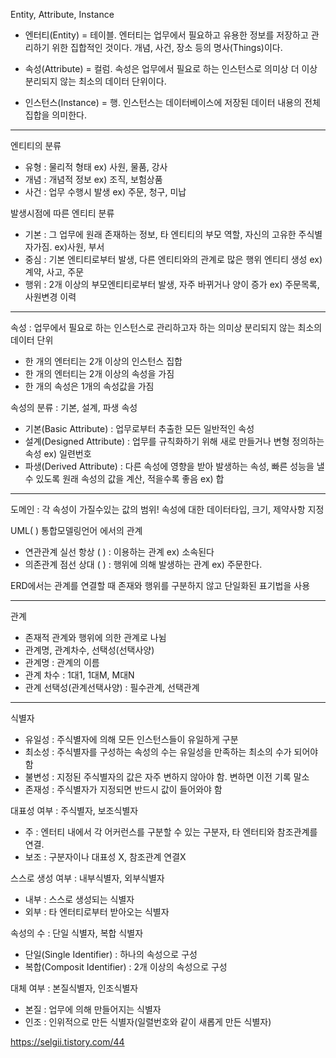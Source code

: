
Entity, Attribute, Instance

- 엔터티(Entity) = 테이블. 
엔터티는 업무에서 필요하고 유용한 정보를 저장하고 관리하기 위한 집합적인 것이다. 개념, 사건, 장소 등의 명사(Things)이다.

- 속성(Attribute) = 컬럼. 
속성은 업무에서 필요로 하는 인스턴스로 의미상 더 이상 분리되지 않는 최소의 데이터 단위이다.

- 인스턴스(Instance) = 행. 
인스턴스는 데이터베이스에 저장된 데이터 내용의 전체 집합을 의미한다.
---
엔티티의 분류
- 유형 : 물리적 형태 ex) 사원, 물품, 강사
- 개념 : 개념적 정보 ex) 조직, 보험상품
- 사건 : 업무 수행시 발생 ex) 주문, 청구, 미납

발생시점에 따른 엔티티 분류
- 기본 : 그 업무에 원래 존재하는 정보, 타 엔티티의 부모 역할, 자신의 고유한 주식별자가짐. ex)사원, 부서
- 중심 : 기본 엔티티로부터 발생, 다른 엔티티와의 관계로 많은 행위 엔티티 생성 ex) 계약, 사고, 주문
- 행위 : 2개 이상의 부모엔티티로부터 발생, 자주 바뀌거나 양이 증가 ex) 주문목록, 사원변경 이력
---

속성 : 업무에서 필요로 하는 인스턴스로 관리하고자
하는 의미상 분리되지 않는 최소의 데이터 단위
- 한 개의 엔터티는 2개 이상의 인스턴스 집합
- 한 개의 엔터티는 2개 이상의 속성을 가짐
- 한 개의 속성은 1개의 속성값을 가짐

속성의 분류 : 기본, 설계, 파생 속성
- 기본(Basic Attribute) : 업무로부터 추출한 모든 일반적인 속성
- 설계(Designed Attribute) : 업무를 규칙화하기 위해 새로 만들거나 변형 정의하는 속성 ex) 일련번호
- 파생(Derived Attribute) : 다른 속성에 영향을 받아 발생하는 속성, 빠른 성능을 낼 수 있도록 원래 속성의 값을 계산, 적을수록 좋음 ex) 합

---

도메인 : 각 속성이 가질수있는 값의 범위! 속성에 대한 데이터타입, 크기, 제약사항 지정

UML( ) 통합모델링언어 에서의 관계
- 연관관계 실선 항상 ( ) : 이용하는 관계 ex) 소속된다
- 의존관계 점선 상대 ( ) : 행위에 의해 발생하는 관계 ex) 주문한다.

ERD에서는 관계를 연결할 때 존재와 행위를 구분하지 않고 단일화된 표기법을 사용

---
관계
- 존재적 관계와 행위에 의한 관계로 나뉨
- 관계명, 관계차수, 선택성(선택사양)
- 관계명 : 관계의 이름
- 관계 차수 : 1대1, 1대M, M대N
- 관계 선택성(관계선택사양) : 필수관계, 선택관계

---
식별자
- 유일성 : 주식별자에 의해 모든 인스턴스들이 유일하게 구분
- 최소성 : 주식별자를 구성하는 속성의 수는 유일성을 만족하는 최소의 수가 되어야 함
- 불변성 : 지정된 주식별자의 값은 자주 변하지 않아야 함. 변하면 이전 기록 말소
- 존재성 : 주식별자가 지정되면 반드시 값이 들어와야 함

대표성 여부 : 주식별자, 보조식별자
- 주 : 엔터티 내에서 각 어커런스를 구분할 수 있는 구분자, 타 엔터티와 참조관계를 연결.
- 보조 : 구분자이나 대표성 X, 참조관계 연결X

스스로 생성 여부 : 내부식별자, 외부식별자
- 내부 : 스스로 생성되는 식별자
- 외부 : 타 엔터티로부터 받아오는 식별자

속성의 수 : 단일 식별자, 복합 식별자
- 단일(Single Identifier) : 하나의 속성으로 구성
- 복합(Composit Identifier) : 2개 이상의 속성으로 구성

대체 여부 : 본질식별자, 인조식별자
- 본질 : 업무에 의해 만들어지는 식별자
- 인조 : 인위적으로 만든 식별자(일렬번호와 같이 새롭게 만든 식별자)


https://selgii.tistory.com/44


